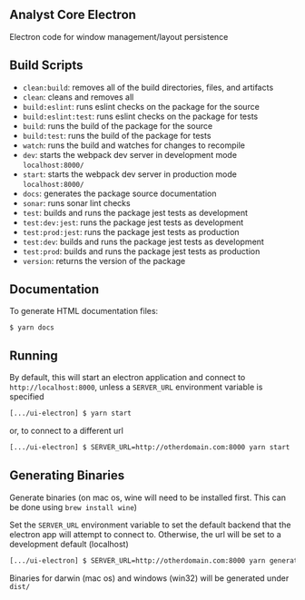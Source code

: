 ## Analyst Core Electron

Electron code for window management/layout persistence

## Build Scripts

- `clean:build`: removes all of the build directories, files, and artifacts
- `clean`: cleans and removes all
- `build:eslint`: runs eslint checks on the package for the source
- `build:eslint:test`: runs eslint checks on the package for tests
- `build`: runs the build of the package for the source
- `build:test`: runs the build of the package for tests
- `watch`: runs the build and watches for changes to recompile
- `dev`: starts the webpack dev server in development mode `localhost:8000/`
- `start`: starts the webpack dev server in production mode `localhost:8000/`
- `docs`: generates the package source documentation
- `sonar`: runs sonar lint checks
- `test`: builds and runs the package jest tests as development
- `test:dev:jest`: runs the package jest tests as development
- `test:prod:jest`: runs the package jest tests as production
- `test:dev`: builds and runs the package jest tests as development
- `test:prod`: builds and runs the package jest tests as production
- `version`: returns the version of the package

## Documentation

To generate HTML documentation files:

```
$ yarn docs
```

## Running

By default, this will start an electron application and connect to `http://localhost:8000`, unless a `SERVER_URL` environment variable is specified

```bash
[.../ui-electron] $ yarn start
```

or, to connect to a different url

```bash
[.../ui-electron] $ SERVER_URL=http://otherdomain.com:8000 yarn start
```

## Generating Binaries

Generate binaries (on mac os, wine will need to be installed first. This can be done using `brew install wine`)

Set the `SERVER_URL` environment variable to set the default backend that the electron app will attempt to connect to. Otherwise, the url will be set to a development default (localhost)

```bash
[.../ui-electron] $ SERVER_URL=http://otherdomain.com:8000 yarn generate-bin
```

Binaries for darwin (mac os) and windows (win32) will be generated under `dist/`
